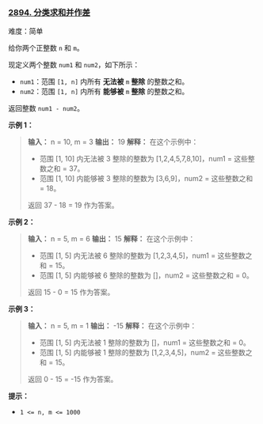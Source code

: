 ### [2894\. 分类求和并作差](https://leetcode.cn/problems/divisible-and-non-divisible-sums-difference/)

难度：简单

给你两个正整数 `n` 和 `m`。

现定义两个整数 `num1` 和 `num2`，如下所示：

- `num1`：范围 `[1, n]` 内所有 **无法被** `m` **整除** 的整数之和。
- `num2`：范围 `[1, n]` 内所有 **能够被** `m` **整除** 的整数之和。

返回整数 `num1 - num2`。

**示例 1：**

> **输入：** n = 10, m = 3
> **输出：** 19
> **解释：** 在这个示例中：
>
> - 范围 [1, 10] 内无法被 3 整除的整数为 [1,2,4,5,7,8,10]，num1 = 这些整数之和 = 37。
> - 范围 [1, 10] 内能够被 3 整除的整数为 [3,6,9]，num2 = 这些整数之和 = 18。
>
> 返回 37 - 18 = 19 作为答案。

**示例 2：**

> **输入：** n = 5, m = 6
> **输出：** 15
> **解释：** 在这个示例中：
>
> - 范围 [1, 5] 内无法被 6 整除的整数为 [1,2,3,4,5]，num1 = 这些整数之和 = 15。
> - 范围 [1, 5] 内能够被 6 整除的整数为 []，num2 = 这些整数之和 = 0。
>
> 返回 15 - 0 = 15 作为答案。

**示例 3：**

> **输入：** n = 5, m = 1
> **输出：** -15
> **解释：** 在这个示例中：
>
> - 范围 [1, 5] 内无法被 1 整除的整数为 []，num1 = 这些整数之和 = 0。
> - 范围 [1, 5] 内能够被 1 整除的整数为 [1,2,3,4,5]，num2 = 这些整数之和 = 15。
>
> 返回 0 - 15 = -15 作为答案。

**提示：**

- `1 <= n, m <= 1000`
